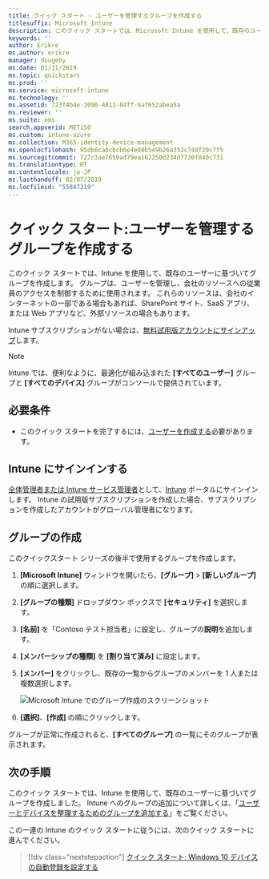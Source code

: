 ```yaml
---
title: クイック スタート - ユーザーを管理するグループを作成する
titlesuffix: Microsoft Intune
description: このクイック スタートでは、Microsoft Intune を使用して、既存のユーザーに基づいてグループを作成します。
keywords: ''
author: Erikre
ms.author: erikre
manager: dougeby
ms.date: 01/11/2019
ms.topic: quickstart
ms.prod: ''
ms.service: microsoft-intune
ms.technology: ''
ms.assetid: 723f4b4e-3090-4811-84ff-6af652abea5a
ms.reviewer: ''
ms.suite: ems
search.appverid: MET150
ms.custom: intune-azure
ms.collection: M365-identity-device-management
ms.openlocfilehash: 95db6ca8cbcb6e4e80b549b26a352c748f20c7f5
ms.sourcegitcommit: 727c3ae7659ad79ea162250d234d7730f840c731
ms.translationtype: HT
ms.contentlocale: ja-JP
ms.lasthandoff: 02/07/2019
ms.locfileid: "55847219"
---
```

# <a name="quickstart-create-a-group-to-manage-users"></a>クイック スタート:ユーザーを管理するグループを作成する

このクイック スタートでは、Intune を使用して、既存のユーザーに基づいてグループを作成します。 グループは、ユーザーを管理し、会社のリソースへの従業員のアクセスを制御するために使用されます。 これらのリソースは、会社のインターネットの一部である場合もあれば、SharePoint サイト、SaaS アプリ、または Web アプリなど、外部リソースの場合もあります。

Intune サブスクリプションがない場合は、[無料試用版アカウントにサインアップ](free-trial-sign-up.md)します。

>[!NOTE]
>Intune では、便利なように、最適化が組み込まれた **[すべてのユーザー]** グループと **[すべてのデバイス]** グループがコンソールで提供されています。

## <a name="prerequisites"></a>必要条件

- このクイック スタートを完了するには、[ユーザーを作成する](quickstart-create-user.md)必要があります。

## <a name="sign-in-to-intune"></a>Intune にサインインする

[全体管理者または Intune サービス管理者](users-add.md#types-of-administrators)として、[Intune](https://aka.ms/intuneportal) ポータルにサインインします。 Intune の試用版サブスクリプションを作成した場合、サブスクリプションを作成したアカウントがグローバル管理者になります。

## <a name="create-a-group"></a>グループの作成

このクイックスタート シリーズの後半で使用するグループを作成します。

1. **[Microsoft Intune]** ウィンドウを開いたら、**[グループ]** >  **[新しいグループ]** の順に選択します。
2. **[グループの種類]** ドロップダウン ボックスで **[セキュリティ]** を選択します。
3. **[名前]** を「Contoso テスト担当者」に設定し、グループの**説明**を追加します。
4. **[メンバーシップの種類]** を **[割り当て済み]** に設定します。 
5. **[メンバー]** をクリックし、既存の一覧からグループのメンバーを 1 人または複数選択します。

    ![Microsoft Intune でのグループ作成のスクリーンショット](./media/quickstart-use-groups-01.png)

6. **[選択]**、**[作成]** の順にクリックします。

グループが正常に作成されると、**[すべてのグループ]** の一覧にそのグループが表示されます。 

## <a name="next-steps"></a>次の手順

このクイック スタートでは、Intune を使用して、既存のユーザーに基づいてグループを作成しました。 Intune へのグループの追加について詳しくは、「[ユーザーとデバイスを整理するためのグループを追加する](groups-add.md)」をご覧ください。

この一連の Intune のクイック スタートに従うには、次のクイック スタートに進んでください。

> [!div class="nextstepaction"]
> [クイック スタート: Windows 10 デバイスの自動登録を設定する](quickstart-setup-auto-enrollment.md)
